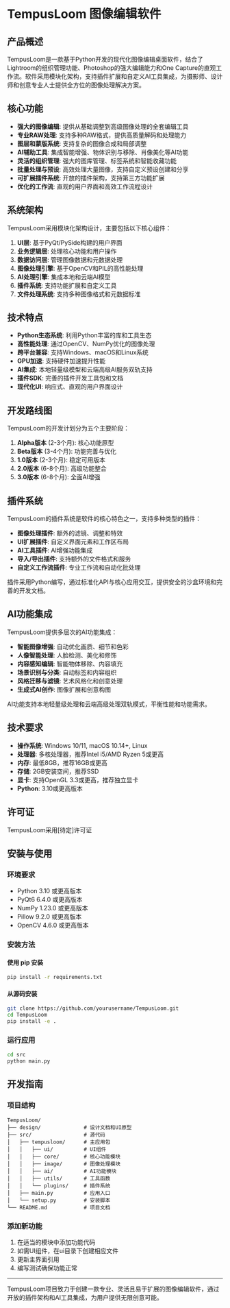 # TempusLoom 图像编辑软件

## 产品概述

TempusLoom是一款基于Python开发的现代化图像编辑桌面软件，结合了Lightroom的组织管理功能、Photoshop的强大编辑能力和One Capture的直观工作流。软件采用模块化架构，支持插件扩展和自定义AI工具集成，为摄影师、设计师和创意专业人士提供全方位的图像处理解决方案。

## 核心功能

- **强大的图像编辑**: 提供从基础调整到高级图像处理的全套编辑工具
- **专业RAW处理**: 支持多种RAW格式，提供高质量解码和处理能力
- **图层和蒙版系统**: 支持复杂的图像合成和局部调整
- **AI辅助工具**: 集成智能增强、物体识别与移除、肖像美化等AI功能
- **灵活的组织管理**: 强大的图库管理、标签系统和智能收藏功能
- **批量处理与预设**: 高效处理大量图像，支持自定义预设创建和分享
- **可扩展插件系统**: 开放的插件架构，支持第三方功能扩展
- **优化的工作流**: 直观的用户界面和高效工作流程设计

## 系统架构

TempusLoom采用模块化架构设计，主要包括以下核心组件：

1. **UI层**: 基于PyQt/PySide构建的用户界面
2. **业务逻辑层**: 处理核心功能和用户操作
3. **数据访问层**: 管理图像数据和元数据处理
4. **图像处理引擎**: 基于OpenCV和PIL的高性能处理
5. **AI处理引擎**: 集成本地和云端AI模型
6. **插件系统**: 支持功能扩展和自定义工具
7. **文件处理系统**: 支持多种图像格式和元数据标准

## 技术特点

- **Python生态系统**: 利用Python丰富的库和工具生态
- **高性能处理**: 通过OpenCV、NumPy优化的图像处理
- **跨平台兼容**: 支持Windows、macOS和Linux系统
- **GPU加速**: 支持硬件加速提升性能
- **AI集成**: 本地轻量级模型和云端高级AI服务双轨支持
- **插件SDK**: 完善的插件开发工具包和文档
- **现代化UI**: 响应式、直观的用户界面设计

## 开发路线图

TempusLoom的开发计划分为五个主要阶段：

1. **Alpha版本** (2-3个月): 核心功能原型
2. **Beta版本** (3-4个月): 功能完善与优化
3. **1.0版本** (2-3个月): 稳定可用版本
4. **2.0版本** (6-8个月): 高级功能整合
5. **3.0版本** (6-8个月): 全面AI增强

## 插件系统

TempusLoom的插件系统是软件的核心特色之一，支持多种类型的插件：

- **图像处理插件**: 额外的滤镜、调整和特效
- **UI扩展插件**: 自定义界面元素和工作区布局
- **AI工具插件**: AI增强功能集成
- **导入/导出插件**: 支持额外的文件格式和服务
- **自定义工作流插件**: 专业工作流和自动化批处理

插件采用Python编写，通过标准化API与核心应用交互，提供安全的沙盒环境和完善的开发文档。

## AI功能集成

TempusLoom提供多层次的AI功能集成：

- **智能图像增强**: 自动优化画质、细节和色彩
- **人像智能处理**: 人脸检测、美化和修饰
- **内容感知编辑**: 智能物体移除、内容填充
- **场景识别与分类**: 自动标签和内容组织
- **风格迁移与滤镜**: 艺术风格化和创意处理
- **生成式AI创作**: 图像扩展和创意构图

AI功能支持本地轻量级处理和云端高级处理双轨模式，平衡性能和功能需求。

## 技术要求

- **操作系统**: Windows 10/11, macOS 10.14+, Linux
- **处理器**: 多核处理器，推荐Intel i5/AMD Ryzen 5或更高
- **内存**: 最低8GB，推荐16GB或更高
- **存储**: 2GB安装空间，推荐SSD
- **显卡**: 支持OpenGL 3.3或更高，推荐独立显卡
- **Python**: 3.10或更高版本

## 许可证

TempusLoom采用[待定]许可证

## 安装与使用

### 环境要求

- Python 3.10 或更高版本
- PyQt6 6.4.0 或更高版本
- NumPy 1.23.0 或更高版本
- Pillow 9.2.0 或更高版本
- OpenCV 4.6.0 或更高版本

### 安装方法

#### 使用 pip 安装

```bash
pip install -r requirements.txt
```

#### 从源码安装

```bash
git clone https://github.com/yourusername/TempusLoom.git
cd TempusLoom
pip install -e .
```

### 运行应用

```bash
cd src
python main.py
```

## 开发指南

### 项目结构

```
TempusLoom/
├── design/              # 设计文档和UI原型
├── src/                 # 源代码
│   ├── tempusloom/      # 主应用包
│   │   ├── ui/          # UI组件
│   │   ├── core/        # 核心功能模块
│   │   ├── image/       # 图像处理模块
│   │   ├── ai/          # AI功能模块
│   │   ├── utils/       # 工具函数
│   │   └── plugins/     # 插件系统
│   ├── main.py          # 应用入口
│   └── setup.py         # 安装脚本
└── README.md            # 项目文档
```

### 添加新功能

1. 在适当的模块中添加功能代码
2. 如需UI组件，在ui目录下创建相应文件
3. 更新主界面引用
4. 编写测试确保功能正常

---

TempusLoom项目致力于创建一款专业、灵活且易于扩展的图像编辑软件，通过开放的插件架构和AI工具集成，为用户提供无限创意可能。 